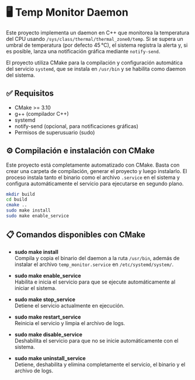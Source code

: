 # 🖥️ Temp Monitor Daemon

Este proyecto implementa un daemon en C++ que monitorea la temperatura del CPU usando `/sys/class/thermal/thermal_zone0/temp`. Si se supera un umbral de temperatura (por defecto 45 °C), el sistema registra la alerta y, si es posible, lanza una notificación gráfica mediante `notify-send`.

El proyecto utiliza CMake para la compilación y configuración automática del servicio `systemd`, que se instala en `/usr/bin` y se habilita como daemon del sistema.

## ✅ Requisitos

- CMake >= 3.10
- g++ (compilador C++)
- systemd
- notify-send (opcional, para notificaciones gráficas)
- Permisos de superusuario (sudo)

## ⚙️ Compilación e instalación con CMake

Este proyecto está completamente automatizado con CMake. Basta con crear una carpeta de compilación, generar el proyecto y luego instalarlo. El proceso instala tanto el binario como el archivo `.service` en el sistema y configura automáticamente el servicio para ejecutarse en segundo plano.

```bash
mkdir build
cd build
cmake ..
sudo make install
sudo make enable_service
```
## 📋 Comandos disponibles con CMake

- **sudo make install**  
  Compila y copia el binario del daemon a la ruta `/usr/bin`, además de instalar el archivo `temp_monitor.service` en `/etc/systemd/system/`.

- **sudo make enable_service**  
  Habilita e inicia el servicio para que se ejecute automáticamente al iniciar el sistema.

- **sudo make stop_service**  
  Detiene el servicio actualmente en ejecución.

- **sudo make restart_service**  
  Reinicia el servicio y limpia el archivo de logs.

- **sudo make disable_service**  
  Deshabilita el servicio para que no se inicie automáticamente con el sistema.

- **sudo make uninstall_service**  
  Detiene, deshabilita y elimina completamente el servicio, el binario y el archivo de logs.
